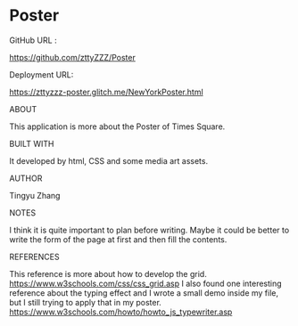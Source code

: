 # Poster

GitHub URL :

https://github.com/zttyZZZ/Poster

Deployment URL:

https://zttyzzz-poster.glitch.me/NewYorkPoster.html

ABOUT

This application  is more about the Poster of Times Square.

BUILT WITH

It developed by html, CSS and some media art assets.

AUTHOR

Tingyu Zhang

NOTES

I think it is quite important to plan before writing. Maybe it could be better to write the form of the page at first and then fill the contents.


REFERENCES

This reference is more about how to develop the grid.
https://www.w3schools.com/css/css_grid.asp
I also found one interesting reference about the typing effect and I wrote a small demo inside my file, but I still trying to apply that in my poster.
https://www.w3schools.com/howto/howto_js_typewriter.asp
